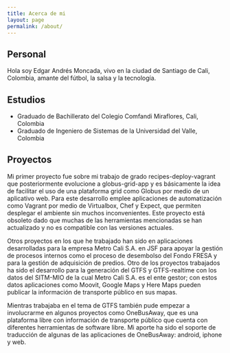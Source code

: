 ```yaml
---
title: Acerca de mi
layout: page
permalink: /about/
---
```


## Personal

Hola soy Edgar Andrés Moncada, vivo en la ciudad de Santiago de Cali, Colombia, amante del fútbol, la salsa y la tecnología.

## Estudios
* Graduado de Bachillerato del Colegio Comfandi Miraflores, Cali, Colombia
* Graduado de Ingeniero de Sistemas de la Universidad del Valle, Colombia

## Proyectos
Mi primer proyecto fue sobre mi trabajo de grado recipes-deploy-vagrant que posteriormente evolucione a globus-grid-app y es básicamente la idea de facilitar el uso de una plataforma grid como Globus por medio de un aplicativo web. Para este desarrollo emplee aplicaciones de automatización como Vagrant por medio de Virtualbox, Chef y Expect, que permiten desplegar el ambiente sin muchos inconvenientes. Este proyecto está obsoleto dado que muchas de las herramientas mencionadas se han actualizado y no es compatible con las versiones actuales.

Otros proyectos en los que he trabajado han sido en aplicaciones desarrolladas para la empresa Metro Cali S.A. en JSF para apoyar la gestión de procesos internos como el proceso de desembolso del Fondo FRESA y para la gestión de adquisición de predios. Otro de los proyectos trabajados ha sido el desarrollo para la generación del GTFS y GTFS-realtime con los datos del SITM-MIO de la cual Metro Cali S.A. es el ente gestor; con estos datos aplicaciones como Moovit, Google Maps y Here Maps pueden publicar la información de transporte público en sus mapas.

Mientras trabajaba en el tema de GTFS también pude empezar a involucrarme en algunos proyectos como OneBusAway, que es una plataforma libre con información de transporte público que cuenta con diferentes herramientas de software libre. Mi aporte ha sido el soporte de traducción de algunas de las aplicaciones de OneBusAway: android, iphone y web.